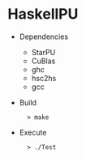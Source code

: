 HaskellPU
=========

* Dependencies
  * StarPU
  * CuBlas
  * ghc
  * hsc2hs
  * gcc

* Build

        > make

* Execute

        > ./Test
